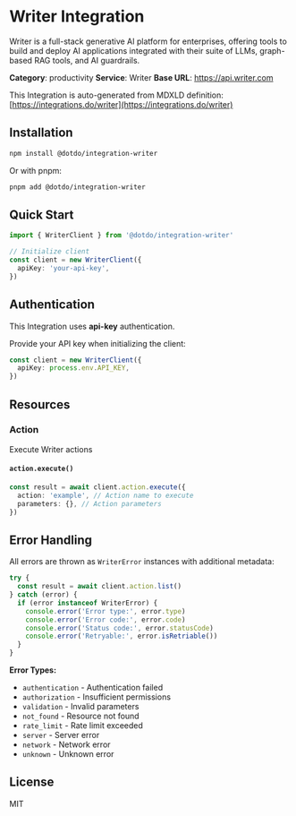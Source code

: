 # Writer Integration

Writer is a full-stack generative AI platform for enterprises, offering tools to build and deploy AI applications integrated with their suite of LLMs, graph-based RAG tools, and AI guardrails.

**Category**: productivity
**Service**: Writer
**Base URL**: https://api.writer.com

This Integration is auto-generated from MDXLD definition: [https://integrations.do/writer](https://integrations.do/writer)

## Installation

```bash
npm install @dotdo/integration-writer
```

Or with pnpm:

```bash
pnpm add @dotdo/integration-writer
```

## Quick Start

```typescript
import { WriterClient } from '@dotdo/integration-writer'

// Initialize client
const client = new WriterClient({
  apiKey: 'your-api-key',
})
```

## Authentication

This Integration uses **api-key** authentication.

Provide your API key when initializing the client:

```typescript
const client = new WriterClient({
  apiKey: process.env.API_KEY,
})
```

## Resources

### Action

Execute Writer actions

#### `action.execute()`

```typescript
const result = await client.action.execute({
  action: 'example', // Action name to execute
  parameters: {}, // Action parameters
})
```

## Error Handling

All errors are thrown as `WriterError` instances with additional metadata:

```typescript
try {
  const result = await client.action.list()
} catch (error) {
  if (error instanceof WriterError) {
    console.error('Error type:', error.type)
    console.error('Error code:', error.code)
    console.error('Status code:', error.statusCode)
    console.error('Retryable:', error.isRetriable())
  }
}
```

**Error Types:**

- `authentication` - Authentication failed
- `authorization` - Insufficient permissions
- `validation` - Invalid parameters
- `not_found` - Resource not found
- `rate_limit` - Rate limit exceeded
- `server` - Server error
- `network` - Network error
- `unknown` - Unknown error

## License

MIT
